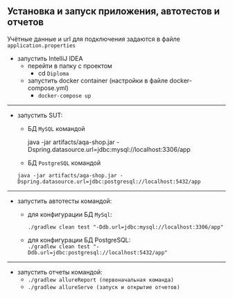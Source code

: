 ## Установка и запуск приложения, автотестов и отчетов

Учётные данные и url для подключения задаются в файле `application.properties`

* запустить IntelliJ IDEA
    * перейти в папку с проектом
        * cd ```Diploma```
    * запустить docker container (настройки в файле docker-compose.yml)
        * ```docker-compose up```
______
* запустить SUT:
    -  БД `MySQL` командой
  
       java -jar artifacts/aqa-shop.jar -Dspring.datasource.url=jdbc:mysql://localhost:3306/app

    -  БД `PostgreSQL` командой
  
      java -jar artifacts/aqa-shop.jar -Dspring.datasource.url=jdbc:postgresql://localhost:5432/app
  
___________
* запустить автотесты командой:
    - для конфигурации БД `MySql`: 
  
      ```./gradlew clean test "-Ddb.url=jdbc:mysql://localhost:3306/app"```
    - для конфигурации БД PostgreSQL:  
      ```./gradlew clean test "-Ddb.url=jdbc:postgresql://localhost:5432/app"```
___________
* запустить отчеты командой:
    - ```./gradlew allureReport (первоначальная команда)```
    - ```./gradlew allureServe (запуск и открытие отчетов)```
